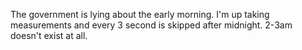 The government is lying about the early morning. I'm up taking measurements and every 3 second is skipped after midnight. 2-3am doesn't exist at all.

